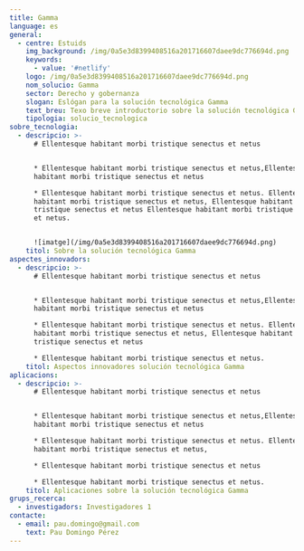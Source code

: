 ```yaml
---
title: Gamma
language: es
general:
  - centre: Estuids
    img_background: /img/0a5e3d8399408516a201716607daee9dc776694d.png
    keywords:
      - value: '#netlify'
    logo: /img/0a5e3d8399408516a201716607daee9dc776694d.png
    nom_solucio: Gamma
    sector: Derecho y gobernanza
    slogan: Eslógan para la solución tecnológica Gamma
    text_breu: Texo breve introductorio sobre la solución tecnológica Gamma
    tipologia: solucio_tecnologica
sobre_tecnologia:
  - descripcio: >-
      # Ellentesque habitant morbi tristique senectus et netus


      * Ellentesque habitant morbi tristique senectus et netus,Ellentesque
      habitant morbi tristique senectus et netus

      * Ellentesque habitant morbi tristique senectus et netus. Ellentesque
      habitant morbi tristique senectus et netus, Ellentesque habitant morbi
      tristique senectus et netus Ellentesque habitant morbi tristique senectus
      et netus.


      ![imatge](/img/0a5e3d8399408516a201716607daee9dc776694d.png)
    titol: Sobre la solución tecnológica Gamma
aspectes_innovadors:
  - descripcio: >-
      # Ellentesque habitant morbi tristique senectus et netus


      * Ellentesque habitant morbi tristique senectus et netus,Ellentesque
      habitant morbi tristique senectus et netus

      * Ellentesque habitant morbi tristique senectus et netus. Ellentesque
      habitant morbi tristique senectus et netus, Ellentesque habitant morbi
      tristique senectus et netus

      * Ellentesque habitant morbi tristique senectus et netus.
    titol: Aspectos innovadores solución tecnológica Gamma
aplicacions:
  - descripcio: >-
      # Ellentesque habitant morbi tristique senectus et netus


      * Ellentesque habitant morbi tristique senectus et netus,Ellentesque
      habitant morbi tristique senectus et netus

      * Ellentesque habitant morbi tristique senectus et netus. Ellentesque
      habitant morbi tristique senectus et netus, 

      * Ellentesque habitant morbi tristique senectus et netus

      * Ellentesque habitant morbi tristique senectus et netus.
    titol: Aplicaciones sobre la solución tecnológica Gamma
grups_recerca:
  - investigadors: Investigadores 1
contacte:
  - email: pau.domingo@gmail.com
    text: Pau Domingo Pérez
---
```



